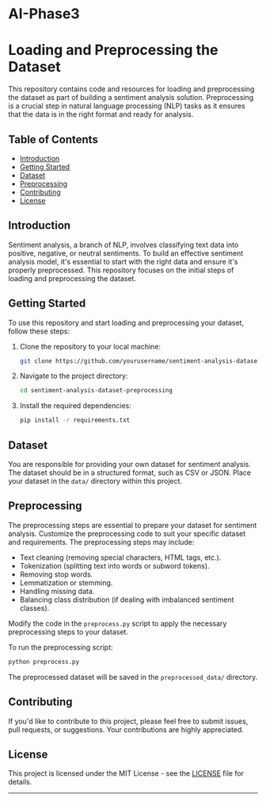 # AI-Phase3
# Loading and Preprocessing the Dataset

This repository contains code and resources for loading and preprocessing the dataset as part of building a sentiment analysis solution. Preprocessing is a crucial step in natural language processing (NLP) tasks as it ensures that the data is in the right format and ready for analysis.

## Table of Contents

- [Introduction](#introduction)
- [Getting Started](#getting-started)
- [Dataset](#dataset)
- [Preprocessing](#preprocessing)
- [Contributing](#contributing)
- [License](#license)

## Introduction

Sentiment analysis, a branch of NLP, involves classifying text data into positive, negative, or neutral sentiments. To build an effective sentiment analysis model, it's essential to start with the right data and ensure it's properly preprocessed. This repository focuses on the initial steps of loading and preprocessing the dataset.

## Getting Started

To use this repository and start loading and preprocessing your dataset, follow these steps:

1. Clone the repository to your local machine:

   ```bash
   git clone https://github.com/yourusername/sentiment-analysis-dataset-preprocessing.git
   ```

2. Navigate to the project directory:

   ```bash
   cd sentiment-analysis-dataset-preprocessing
   ```

3. Install the required dependencies:

   ```bash
   pip install -r requirements.txt
   ```

## Dataset

You are responsible for providing your own dataset for sentiment analysis. The dataset should be in a structured format, such as CSV or JSON. Place your dataset in the `data/` directory within this project.

## Preprocessing

The preprocessing steps are essential to prepare your dataset for sentiment analysis. Customize the preprocessing code to suit your specific dataset and requirements. The preprocessing steps may include:

- Text cleaning (removing special characters, HTML tags, etc.).
- Tokenization (splitting text into words or subword tokens).
- Removing stop words.
- Lemmatization or stemming.
- Handling missing data.
- Balancing class distribution (if dealing with imbalanced sentiment classes).

Modify the code in the `preprocess.py` script to apply the necessary preprocessing steps to your dataset.

To run the preprocessing script:

```bash
python preprocess.py
```

The preprocessed dataset will be saved in the `preprocessed_data/` directory.

## Contributing

If you'd like to contribute to this project, please feel free to submit issues, pull requests, or suggestions. Your contributions are highly appreciated.

## License

This project is licensed under the MIT License - see the [LICENSE](LICENSE) file for details.

---
 
